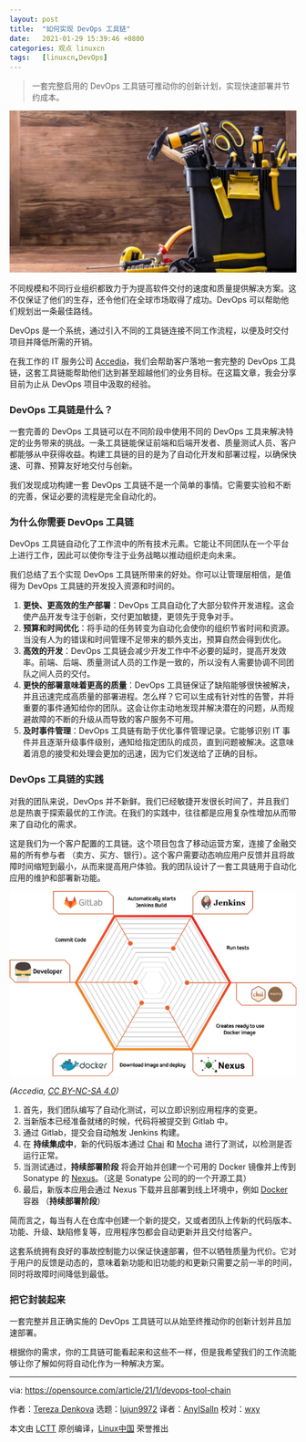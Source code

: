 ```yaml
---
layout: post
title:	"如何实现 DevOps 工具链"
date:	2021-01-29 15:39:46 +0800 
categories:	观点 linuxcn 
tags:	[linuxcn,DevOps]
---
```




> 
> 一套完整启用的 DevOps 工具链可推动你的创新计划，实现快速部署并节约成本。
> 
> 
> 


![](/Asserts/Images/album/202101/29/153905o35h8u9zy5k58bll.jpg "Wratchet set tools")


不同规模和不同行业组织都致力于为提高软件交付的速度和质量提供解决方案。这不仅保证了他们的生存，还令他们在全球市场取得了成功。DevOps 可以帮助他们规划出一条最佳路线。


DevOps 是一个系统，通过引入不同的工具链连接不同工作流程，以便及时交付项目并降低所需的开销。


在我工作的 IT 服务公司 [Accedia](https://accedia.com/services/operations/devops/)，我们会帮助客户落地一套完整的 DevOps 工具链，这套工具链能帮助他们达到甚至超越他们的业务目标。在这篇文章，我会分享目前为止从 DevOps 项目中汲取的经验。


### DevOps 工具链是什么？


一套完善的 DevOps 工具链可以在不同阶段中使用不同的 DevOps 工具来解决特定的业务带来的挑战。一条工具链能保证前端和后端开发者、质量测试人员、客户都能够从中获得收益。构建工具链的目的是为了自动化开发和部署过程，以确保快速、可靠、预算友好地交付与创新。


我们发现成功构建一套 DevOps 工具链不是一个简单的事情。它需要实验和不断的完善，保证必要的流程是完全自动化的。


### 为什么你需要 DevOps 工具链


DevOps 工具链自动化了工作流中的所有技术元素。它能让不同团队在一个平台上进行工作，因此可以使你专注于业务战略以推动组织走向未来。


我们总结了五个实现 DevOps 工具链所带来的好处。你可以让管理层相信，是值得为 DevOps 工具链的开发投入资源和时间的。


1. **更快、更高效的生产部署**：DevOps 工具自动化了大部分软件开发进程。这会使产品开发专注于创新，交付更加敏捷，更领先于竞争对手。
2. **预算和时间优化**：将手动的任务转变为自动化会使你的组织节省时间和资源。当没有人为的错误和时间管理不足带来的额外支出，预算自然会得到优化。
3. **高效的开发**：DevOps 工具链会减少开发工作中不必要的延时，提高开发效率。前端、后端、质量测试人员的工作是一致的，所以没有人需要协调不同团队之间人员的交付。
4. **更快的部署意味着更高的质量**：DevOps 工具链保证了缺陷能够很快被解决，并且迅速完成高质量的部署进程。怎么样？它可以生成有针对性的告警，并将重要的事件通知给你的团队。这会让你主动地发现并解决潜在的问题，从而规避故障的不断的升级从而导致的客户服务不可用。
5. **及时事件管理**：DevOps 工具链有助于优化事件管理记录。它能够识别 IT 事件并且逐渐升级事件级别，通知给指定团队的成员，直到问题被解决。这意味着消息的接受和处理会更加的迅速，因为它们发送给了正确的目标。


### DevOps 工具链的实践


对我的团队来说，DevOps 并不新鲜。我们已经敏捷开发很长时间了，并且我们总是热衷于探索最优的工作流。在我们的实践中，往往都是应用复杂性增加从而带来了自动化的需求。


这是我们为一个客户配置的工具链。这个项目包含了移动运营方案，连接了金融交易的所有参与者 （卖方、买方、银行）。这个客户需要动态响应用户反馈并且将故障时间缩短到最小，从而来提高用户体验。我的团队设计了一套工具链用于自动化应用的维护和部署新功能。


![Accedia's DevOps toolchain](/Asserts/Images/album/202101/29/153949j3ozdhoojhod2kek.png "Accedia's DevOps toolchain")


*(Accedia, [CC BY-NC-SA 4.0](https://creativecommons.org/licenses/by-nc-sa/4.0/))*


1. 首先，我们团队编写了自动化测试，可以立即识别应用程序的变更。
2. 当新版本已经准备就绪的时候，代码将被提交到 Gitlab 中。
3. 通过 Gitlab，提交会自动触发 Jenkins 构建。
4. 在 **持续集成中**，新的代码版本通过 [Chai](https://www.chaijs.com/) 和 [Mocha](https://mochajs.org/) 进行了测试，以检测是否运行正常。
5. 当测试通过，**持续部署阶段** 将会开始并创建一个可用的 Docker 镜像并上传到 Sonatype 的 [Nexus](https://www.sonatype.com/nexus/repository-oss)。（这是 Sonatype 公司的的一个开源工具）
6. 最后，新版本应用会通过 Nexus 下载并且部署到线上环境中，例如 [Docker](https://opensource.com/resources/what-docker) 容器 （**持续部署阶段**）


简而言之，每当有人在仓库中创建一个新的提交，又或者团队上传新的代码版本、功能、升级、缺陷修复等，应用程序包都会自动更新并且交付给客户。


这套系统拥有良好的事故控制能力以保证快速部署，但不以牺牲质量为代价。它对于用户的反馈是动态的，意味着新功能和旧功能的和更新只需要之前一半的时间，同时将故障时间降低到最低。


### 把它封装起来


一套完整并且正确实施的 DevOps 工具链可以从始至终推动你的创新计划并且加速部署。


根据你的需求，你的工具链可能看起来和这些不一样，但是我希望我们的工作流能够让你了解如何将自动化作为一种解决方案。




---


via: <https://opensource.com/article/21/1/devops-tool-chain>


作者：[Tereza Denkova](https://opensource.com/users/tereza-denkova) 选题：[lujun9972](https://github.com/lujun9972) 译者：[AnyISalIn](https://github.com/AnyISalIn) 校对：[wxy](https://github.com/wxy)


本文由 [LCTT](https://github.com/LCTT/TranslateProject) 原创编译，[Linux中国](https://linux.cn/) 荣誉推出
